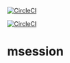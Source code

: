 
[![CircleCI](https://circleci.com/gh/kappa-lab/msession.svg?style=svg)](https://circleci.com/gh/kappa-lab/msession)

[![CircleCI](https://circleci.com/gh/kappa-lab/msession/tree/develop.svg?style=svg)](https://circleci.com/gh/kappa-lab/msession/tree/develop)

# msession
